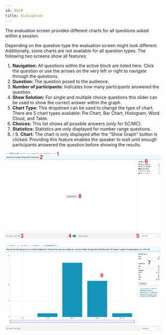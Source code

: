 ```yaml
---
id: doc9
title: Evaluation
---
```


The evaluation screen provides different charts for all questions asked within a session.

Depending on the question type the evaluation screen might look different. Additionally, some
charts are not available for all question types. The following two screens show all features:

1. **Navigation:** All questions within the active block are listed here. Click the question or use the arrows on the very left or right to navigate through the questions.
2. **Question:** The question posed to the audience.
3. **Number of participants:** Indicates how many participants answered the question.
4. **Show Solution:** For single and multiple choice questions this slider can be used to show the correct answer within the graph.
5. **Chart Type:** This dropdown can be used to change the type of chart. There are 5 chart types available: Pie Chart, Bar Chart, Histogram, Word Cloud, and Table.
6. **Choices:** This list shows all possible answers (only for SC/MC).
7. **Statistics:** Statistics are only displayed for number range questions.
8. / 9. **Chart:** The chart is only displayed after the "Show Graph" button is clicked. Providing this feature enables the speaker to wait until enough participants answered the question before showing the results.

![Evaluation](assets/evaluation_1.png)

![Evaluation](assets/evaluation_2.png)
